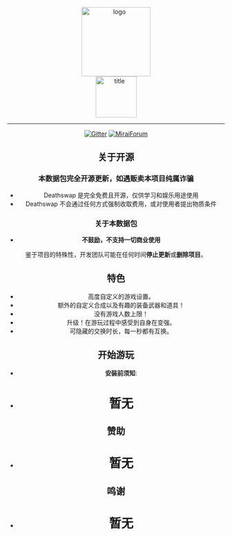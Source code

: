 <div align="center">
   <img width="160" src="docs/mirai.png" alt="logo"></br>

   <img width="95" src="docs/mirai.svg" alt="title">

----

[![Gitter](https://badges.gitter.im/mamoe/mirai.svg)](https://gitter.im/mamoe/mirai?utm_source=badge&utm_medium=badge&utm_campaign=pr-badge)
[![MiraiForum](https://img.shields.io/badge/post-on%20MiraiForum-yellow)](https://mirai.mamoe.net)

## 关于开源

### 本数据包完全开源更新，如遇贩卖本项目纯属诈骗

- Deathswap 是完全免费且开源，仅供学习和娱乐用途使用
- Deathswap 不会通过任何方式强制收取费用，或对使用者提出物质条件

### 关于本数据包

- **不鼓励，不支持一切商业使用**

鉴于项目的特殊性，开发团队可能在任何时间**停止更新**或**删除项目**。


## 特色
- 高度自定义的游戏设置。
- 额外的自定义合成以及有趣的装备武器和道具！
- 没有游戏人数上限！
- 升级！在游玩过程中感受到自身在变强。
- 可隐藏的交换时长，每一秒都有互换。

## 开始游玩

- **安装前须知**:
- # 暂无


## 赞助
- # 暂无


## 鸣谢
- # 暂无

